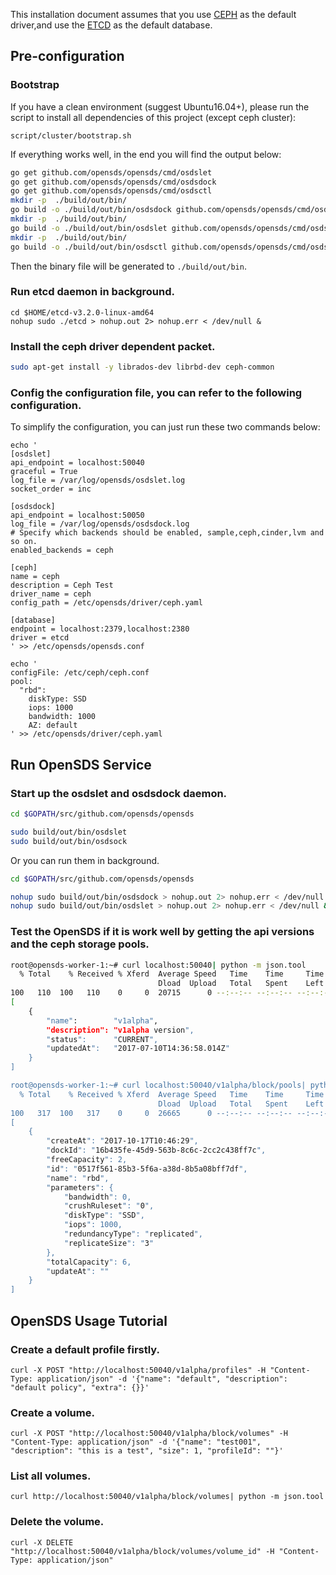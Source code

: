 This installation document assumes that you use [CEPH](https://github.com/ceph/ceph) as the default driver,and use the [ETCD](https://github.com/coreos/etcd) as the default database.

## Pre-configuration

### Bootstrap
If you have a clean environment (suggest Ubuntu16.04+), please run the script
to install all dependencies of this project (except ceph cluster):
```
script/cluster/bootstrap.sh
```

If everything works well, in the end you will find the output below:
```bash
go get github.com/opensds/opensds/cmd/osdslet
go get github.com/opensds/opensds/cmd/osdsdock
go get github.com/opensds/opensds/cmd/osdsctl
mkdir -p  ./build/out/bin/
go build -o ./build/out/bin/osdsdock github.com/opensds/opensds/cmd/osdsdock
mkdir -p  ./build/out/bin/
go build -o ./build/out/bin/osdslet github.com/opensds/opensds/cmd/osdslet
mkdir -p  ./build/out/bin/
go build -o ./build/out/bin/osdsctl github.com/opensds/opensds/cmd/osdsctl
```
Then the binary file will be generated to ```./build/out/bin```.

### Run etcd daemon in background.
```
cd $HOME/etcd-v3.2.0-linux-amd64
nohup sudo ./etcd > nohup.out 2> nohup.err < /dev/null &
```

### Install the ceph driver dependent packet.
```bash
sudo apt-get install -y librados-dev librbd-dev ceph-common
```

### Config the configuration file, you can refer to the following configuration.
To simplify the configuration, you can just run these two commands below:
```
echo '
[osdslet]
api_endpoint = localhost:50040
graceful = True
log_file = /var/log/opensds/osdslet.log
socket_order = inc

[osdsdock]
api_endpoint = localhost:50050
log_file = /var/log/opensds/osdsdock.log
# Specify which backends should be enabled, sample,ceph,cinder,lvm and so on.
enabled_backends = ceph

[ceph]
name = ceph
description = Ceph Test
driver_name = ceph
config_path = /etc/opensds/driver/ceph.yaml

[database]
endpoint = localhost:2379,localhost:2380
driver = etcd
' >> /etc/opensds/opensds.conf

echo '
configFile: /etc/ceph/ceph.conf
pool:
  "rbd":
    diskType: SSD
    iops: 1000
    bandwidth: 1000
    AZ: default
' >> /etc/opensds/driver/ceph.yaml
```

## Run OpenSDS Service

### Start up the osdslet and osdsdock daemon. 
```bash
cd $GOPATH/src/github.com/opensds/opensds

sudo build/out/bin/osdslet
sudo build/out/bin/osdsock
```
Or you can run them in background.
```bash
cd $GOPATH/src/github.com/opensds/opensds

nohup sudo build/out/bin/osdsdock > nohup.out 2> nohup.err < /dev/null &
nohup sudo build/out/bin/osdslet > nohup.out 2> nohup.err < /dev/null &
```

### Test the OpenSDS if it is work well by getting the api versions and the ceph storage pools.
```bash
root@opensds-worker-1:~# curl localhost:50040| python -m json.tool
  % Total    % Received % Xferd  Average Speed   Time    Time     Time  Current
                                 Dload  Upload   Total   Spent    Left  Speed
100   110  100   110    0     0  20715      0 --:--:-- --:--:-- --:--:-- 22000
[
    {
		"name":        "v1alpha",
		"description": "v1alpha version",
		"status":      "CURRENT",
		"updatedAt":   "2017-07-10T14:36:58.014Z"
    }
]

root@opensds-worker-1:~# curl localhost:50040/v1alpha/block/pools| python -m json.tool
  % Total    % Received % Xferd  Average Speed   Time    Time     Time  Current
                                 Dload  Upload   Total   Spent    Left  Speed
100   317  100   317    0     0  26665      0 --:--:-- --:--:-- --:--:-- 28818
[
    {
        "createAt": "2017-10-17T10:46:29",
        "dockId": "16b435fe-45d9-563b-8c6c-2cc2c438ff7c",
        "freeCapacity": 2,
        "id": "0517f561-85b3-5f6a-a38d-8b5a08bff7df",
        "name": "rbd",
        "parameters": {
            "bandwidth": 0,
            "crushRuleset": "0",
            "diskType": "SSD",
            "iops": 1000,
            "redundancyType": "replicated",
            "replicateSize": "3"
        },
        "totalCapacity": 6,
        "updateAt": ""
    }
]
```

## OpenSDS Usage Tutorial

### Create a default profile firstly.
```
curl -X POST "http://localhost:50040/v1alpha/profiles" -H "Content-Type: application/json" -d '{"name": "default", "description": "default policy", "extra": {}}'
```

### Create a volume.
```
curl -X POST "http://localhost:50040/v1alpha/block/volumes" -H "Content-Type: application/json" -d '{"name": "test001", "description": "this is a test", "size": 1, "profileId": ""}'
```

### List all volumes.
```
curl http://localhost:50040/v1alpha/block/volumes| python -m json.tool
```

### Delete the volume.
```
curl -X DELETE "http://localhost:50040/v1alpha/block/volumes/volume_id" -H "Content-Type: application/json"
```
